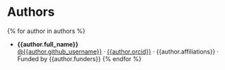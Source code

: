 
# Authors

{% for author in authors %}
+ **{{author.full_name}}**<br>
  [\@{{author.github_username}}](https://github.com/{{author.github_username}}) ·
  [{{author.orcid}}](https://orcid.org/{{author.orcid}}) ·
  {{author.affiliations}} ·
  Funded by {{author.funders}}
{% endfor %}

